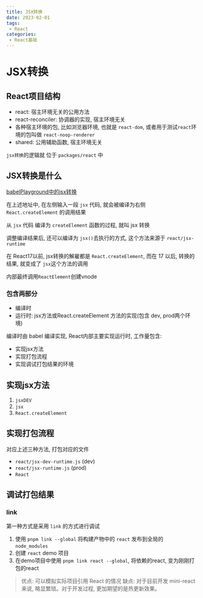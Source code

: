 ```yaml
---
title: JSX转换
date: 2023-02-01
tags:
 - React
categories: 
 - React基础
---
```


# JSX转换

## React项目结构
+ react: 宿主环境无关的公用方法
+ react-reconciler: 协调器的实现, 宿主环境无关
+ 各种宿主环境的包, 比如浏览器环境, 也就是 `react-dom`, 或者用于测试`react`环境的包叫做 `react-noop-renderer`
+ shared: 公用辅助函数, 宿主环境无关

`jsx转换`的逻辑就 位于 `packages/react` 中

## JSX转换是什么

[babelPlayground中的jsx转换](https://babeljs.io/repl)

在上述地址中, 在左侧输入一段 `jsx` 代码, 就会被编译为右侧 `React.createElement` 的调用结果

从 `jsx` 代码 编译为 `createElement` 函数的过程, 就叫 jsx 转换

调整编译结果后, 还可以编译为 `jsx()`去执行的方式, 这个方法来源于 `react/jsx-runtime`

在 React17以前, jsx转换的解雇都是 `React.createElement`, 而在 17 以后, 转换的结果, 就变成了 `jsx`这个方法的调用

内部最终调用`ReactElement`创建vnode

### 包含两部分

+ 编译时
+ 运行时: jsx方法或React.createElement 方法的实现(包含 dev, prod两个环境)

编译时由 babel 编译实现, React内部主要实现运行时, 工作量包含:

+ 实现jsx方法
+ 实现打包流程
+ 实现调试打包结果的环境

## 实现jsx方法

1. `jsxDEV`
2. `jsx`
3. `React.createElement`

## 实现打包流程

对应上述三种方法, 打包对应的文件

+ `react/jsx-dev-runtime.js` (dev)
+ `react/jsx-runtime.js` (prod)
+ `React`

## 调试打包结果

### link

第一种方式是采用 `link` 的方式进行调试

1. 使用 `pnpm link --global` 将构建产物中的 `react` 发布到全局的 `node_modules`
2. 创建 `react` demo 项目
3. 在demo项目中使用 `pnpm link react --global`, 将依赖的react, 变为刚刚打包的react

> 优点: 可以模拟实际项目引用 React 的情况
> 缺点: 对于目前开发 mini-react 来说, 略显繁琐。对于开发过程, 更加期望的是热更新效果。

